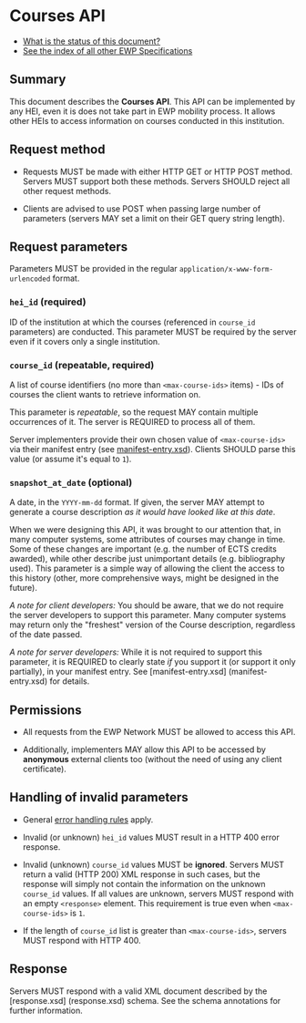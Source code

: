 Courses API
===========

* [What is the status of this document?][statuses]
* [See the index of all other EWP Specifications][develhub]


Summary
-------

This document describes the **Courses API**. This API can be implemented by any
HEI, even it is does not take part in EWP mobility process. It allows other
HEIs to access information on courses conducted in this institution.


Request method
--------------

 * Requests MUST be made with either HTTP GET or HTTP POST method. Servers MUST
   support both these methods. Servers SHOULD reject all other request methods.

 * Clients are advised to use POST when passing large number of parameters
   (servers MAY set a limit on their GET query string length).


Request parameters
------------------

Parameters MUST be provided in the regular `application/x-www-form-urlencoded`
format.


### `hei_id` (required)

ID of the institution at which the courses (referenced in `course_id`
parameters) are conducted. This parameter MUST be required by the server even
if it covers only a single institution.


### `course_id` (repeatable, required)

A list of course identifiers (no more than `<max-course-ids>` items) - IDs of
courses the client wants to retrieve information on.

This parameter is *repeatable*, so the request MAY contain multiple occurrences
of it. The server is REQUIRED to process all of them.

Server implementers provide their own chosen value of `<max-course-ids>` via
their manifest entry (see [manifest-entry.xsd](manifest-entry.xsd)). Clients
SHOULD parse this value (or assume it's equal to `1`).


### `snapshot_at_date` (optional)

A date, in the `YYYY-mm-dd` format. If given, the server MAY attempt to
generate a course description *as it would have looked like at this date*.

When we were designing this API, it was brought to our attention that, in many
computer systems, some attributes of courses may change in time. Some of these
changes are important (e.g. the number of ECTS credits awarded), while other
describe just unimportant details (e.g. bibliography used). This parameter is
a simple way of allowing the client the access to this history (other, more
comprehensive ways, might be designed in the future).

*A note for client developers:* You should be aware, that we do not require the
server developers to support this parameter. Many computer systems may return
only the "freshest" version of the Course description, regardless of the date
passed.

*A note for server developers:* While it is not required to support this
parameter, it is REQUIRED to clearly state *if* you support it (or support it
only partially), in your manifest entry. See [manifest-entry.xsd]
(manifest-entry.xsd) for details.


Permissions
-----------

 * All requests from the EWP Network MUST be allowed to access this API.

 * Additionally, implementers MAY allow this API to be accessed by
   **anonymous** external clients too (without the need of using any client
   certificate).


Handling of invalid parameters
------------------------------

 * General [error handling rules][error-handling] apply.

 * Invalid (or unknown) `hei_id` values MUST result in a HTTP 400 error
   response.

 * Invalid (unknown) `course_id` values MUST be **ignored**. Servers MUST
   return a valid (HTTP 200) XML response in such cases, but the response will
   simply not contain the information on the unknown `course_id` values. If
   all values are unknown, servers MUST respond with an empty `<response>`
   element. This requirement is true even when `<max-course-ids>` is `1`.

 * If the length of `course_id` list is greater than `<max-course-ids>`,
   servers MUST respond with HTTP 400.


Response
--------

Servers MUST respond with a valid XML document described by the [response.xsd]
(response.xsd) schema. See the schema annotations for further information.


[develhub]: http://developers.erasmuswithoutpaper.eu/
[statuses]: https://github.com/erasmus-without-paper/ewp-specs-management#statuses
[registry-spec]: https://github.com/erasmus-without-paper/ewp-specs-api-registry
[discovery-api]: https://github.com/erasmus-without-paper/ewp-specs-api-discovery
[echo]: https://github.com/erasmus-without-paper/ewp-specs-api-echo
[error-handling]: https://github.com/erasmus-without-paper/ewp-specs-architecture#error-handling
[institutions-api]: https://github.com/erasmus-without-paper/ewp-specs-api-institutions
